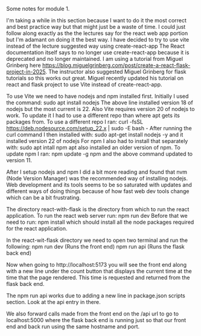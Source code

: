 Some notes for module 1.

I'm taking a while in this section because I want to do it the most correct and best practice way but that might just be a waste of time.
I could just follow along exactly as the the lectures say for the react web app portion but I'm adamant on doing it the best way.
I have decided to try to use vite instead of the lecture suggested way using create-react-app
The React documentation itself says to no longer use create-react-app because it is deprecated and no longer maintained.
I am using a tutorial from Miguel Grinberg here https://blog.miguelgrinberg.com/post/create-a-react-flask-project-in-2025.
The instructor also suggested Miguel Grinberg for flask tutorials so this works out great.
Miguel recently updated his tutorial on react and flask project to use Vite instead of create-react-app.

To use Vite we need to have nodejs and npm installed first.
Initially I used the command: sudo apt install nodejs
The above line installed version 18 of nodejs but the most current is 22.
Also Vite requires version 20 of nodejs to work.
To update it I had to use a different repo than where apt gets its packages from.
To use a different repo I ran: curl -fsSL https://deb.nodesource.com/setup_22.x | sudo -E bash -
After running the curl command I then installed with: sudo apt-get install nodejs -y and it installed version 22 of nodejs
For npm I also had to install that separately with: sudo apt intall npm
apt also installed an older version of npm.
To update npm I ran: npm update -g npm
and the above command updated to version 11.

After I setup nodejs and npm I did a bit more reading and found that nvm (Node Version Manager) was the recommended way of installing nodejs. Web development and its tools seems to be so saturated with updates and different ways of doing things because of how fast web dev tools change which can be a bit frustrating.

The directory react-with-flask is the directory from which to run the react application.
To run the react web server run: npm run dev
Before that we need to run: npm install which should install all the node packages required for the react application.

In the react-wit-flask directory we need to open two terminal and run the following:
npm run dev (Runs the front end)
npm run api (Runs the flask back end)

Now when going to http://localhost:5173 you will see the front end along with a new line under the count button that displays the current time at the time that the page rendered. This time is requested and returned from the flask back end.


The npm run api works due to adding a new line in package.json scripts section. Look at the api entry in there.

We also forward calls made from the front end on the /api url to go to localhost:5000 where the flask back end is running just so that our front end and back run using the same hostname and port.
